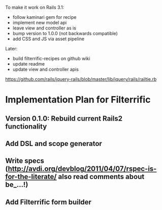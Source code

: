 To make it work on Rails 3.1:

* follow kaminari gem for recipe
* implement new model api
* leave view and controller as is
* bump version to 1.0.0 (not backwards compatible)
* add CSS and JS via asset pipeline

Later:
* build filterrific-recipes on github wiki
* update readme
* update view and controller apis

https://github.com/rails/jquery-rails/blob/master/lib/jquery/rails/railtie.rb

# Implementation Plan for Filterrific

## Version 0.1.0: Rebuild current Rails2 functionality

## Add DSL and scope generator
## Write specs (http://avdi.org/devblog/2011/04/07/rspec-is-for-the-literate/ also read comments about be_...!)
## Add Filterrific form builder

